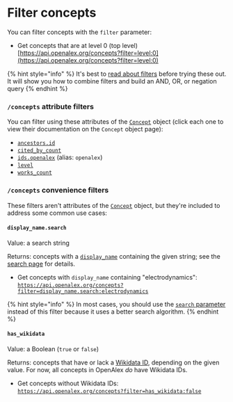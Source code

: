 # Filter concepts

You can filter concepts with the `filter` parameter:

* Get concepts that are at level 0 (top level)\
  [https://api.openalex.org/concepts?filter=level:0](https://api.openalex.org/concepts?filter=level:0)

{% hint style="info" %}
It's best to [read about filters](../../how-to-use-the-api/get-lists-of-entities/filter-entity-lists.md) before trying these out. It will show you how to combine filters and build an AND, OR, or negation query
{% endhint %}

### `/concepts` attribute filters

You can filter using these attributes of the [`Concept`](concept-object.md) object (click each one to view their documentation on the `Concept` object page):

* [`ancestors.id`](concept-object.md#ancestors)
* [`cited_by_count`](concept-object.md#cited\_by\_count)
* [`ids.openalex`](concept-object.md#ids) (alias: `openalex`)
* [`level`](concept-object.md#level)
* [`works_count`](concept-object.md#works\_count)

### `/concepts` convenience filters

These filters aren't attributes of the [`Concept`](concept-object.md) object, but they're included to address some common use cases:

#### `display_name.search`

Value: a search string

Returns: concepts with a [`display_name`](concept-object.md#display\_name) containing the given string; see the [search page](search-concepts.md#search-a-specific-field) for details.

* Get concepts with `display_name` containing "electrodynamics":\
  [`https://api.openalex.org/concepts?filter=display_name.search:electrodynamics`](https://api.openalex.org/concepts?filter=display\_name.search:electrodynamics)

{% hint style="info" %}
In most cases, you should use the [`search` parameter](search-concepts.md#concepts-full-search) instead of this filter because it uses a better search algorithm.
{% endhint %}

#### `has_wikidata`

Value: a Boolean (`true` or `false`)

Returns: concepts that have or lack a [Wikidata ID](concept-object.md#wikidata), depending on the given value. For now, all concepts in OpenAlex _do_ have Wikidata IDs.

* Get concepts without Wikidata IDs:\
  [`https://api.openalex.org/concepts?filter=has_wikidata:false`](https://api.openalex.org/concepts?filter=has\_wikidata:false)
